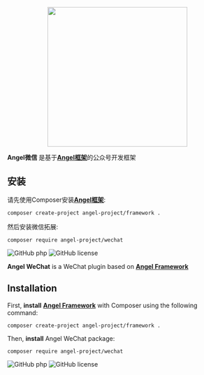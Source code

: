 <p align="center"><img width="320" src="https://xy.zuggr.com/file/angel_wechat.jpg"></p>

**Angel微信** 是基于[**Angel框架**](https://github.com/angel-project/framework)的公众号开发框架

安装
-------------
请先使用Composer安装[**Angel框架**](https://github.com/angel-project/framework):
```
composer create-project angel-project/framework .
```

然后安装微信拓展:
```
composer require angel-project/wechat
```

![GitHub php](https://img.shields.io/packagist/php-v/symfony/symfony.svg)
![GitHub license](https://img.shields.io/cocoapods/l/AFNetworking.svg)  

**Angel WeChat** is a WeChat plugin based on [**Angel Framework**](https://github.com/angel-project/framework)  

Installation
-------------
First, **install** [**Angel Framework**](https://github.com/angel-project/framework) with Composer using the following command:
```
composer create-project angel-project/framework .
```

Then, **install** Angel WeChat package:
```
composer require angel-project/wechat
```

![GitHub php](https://img.shields.io/packagist/php-v/symfony/symfony.svg)
![GitHub license](https://img.shields.io/cocoapods/l/AFNetworking.svg)
